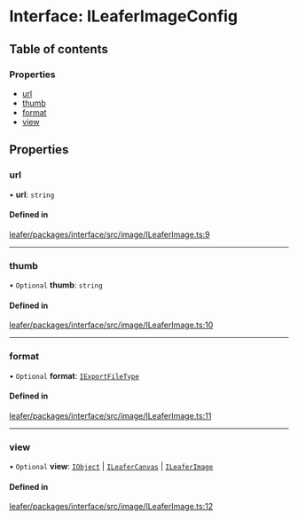 # Interface: ILeaferImageConfig

## Table of contents

### Properties

- [url](ILeaferImageConfig.md#url)
- [thumb](ILeaferImageConfig.md#thumb)
- [format](ILeaferImageConfig.md#format)
- [view](ILeaferImageConfig.md#view)

## Properties

### url

• **url**: `string`

#### Defined in

[leafer/packages/interface/src/image/ILeaferImage.ts:9](https://github.com/leaferjs/leafer/blob/27a24ec/packages/interface/src/image/ILeaferImage.ts#L9)

___

### thumb

• `Optional` **thumb**: `string`

#### Defined in

[leafer/packages/interface/src/image/ILeaferImage.ts:10](https://github.com/leaferjs/leafer/blob/27a24ec/packages/interface/src/image/ILeaferImage.ts#L10)

___

### format

• `Optional` **format**: [`IExportFileType`](../modules.md#iexportfiletype)

#### Defined in

[leafer/packages/interface/src/image/ILeaferImage.ts:11](https://github.com/leaferjs/leafer/blob/27a24ec/packages/interface/src/image/ILeaferImage.ts#L11)

___

### view

• `Optional` **view**: [`IObject`](IObject.md) \| [`ILeaferCanvas`](ILeaferCanvas.md) \| [`ILeaferImage`](ILeaferImage.md)

#### Defined in

[leafer/packages/interface/src/image/ILeaferImage.ts:12](https://github.com/leaferjs/leafer/blob/27a24ec/packages/interface/src/image/ILeaferImage.ts#L12)

